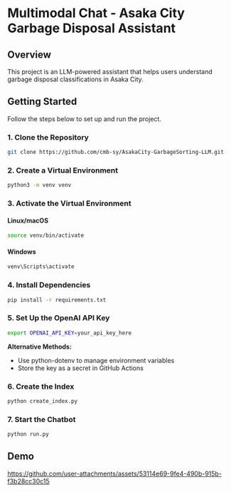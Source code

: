 # Multimodal Chat - Asaka City Garbage Disposal Assistant

## Overview

This project is an LLM-powered assistant that helps users understand garbage disposal classifications in Asaka City.

## Getting Started

Follow the steps below to set up and run the project.

### 1. Clone the Repository

```bash
git clone https://github.com/cmb-sy/AsakaCity-GarbageSorting-LLM.git
```

### 2. Create a Virtual Environment

```bash
python3 -m venv venv
```

### 3. Activate the Virtual Environment

#### Linux/macOS

```bash
source venv/bin/activate
```

#### Windows

```bash
venv\Scripts\activate
```

### 4. Install Dependencies

```bash
pip install -r requirements.txt
```

### 5. Set Up the OpenAI API Key

```bash
export OPENAI_API_KEY=your_api_key_here
```

**Alternative Methods:**

- Use python-dotenv to manage environment variables
- Store the key as a secret in GitHub Actions

### 6. Create the Index

```bash
python create_index.py
```

### 7. Start the Chatbot

```bash
python run.py
```

## Demo
https://github.com/user-attachments/assets/53114e69-9fe4-490b-915b-f3b28cc30c15




